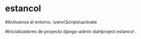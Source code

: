 # estancol

#Activamos el entorno 
.\venv\Scripts\activate





#Inicializadores de proyecto
django-admin startproject estancol .